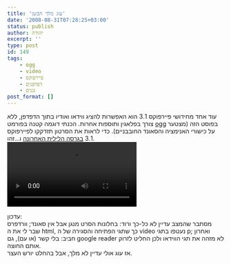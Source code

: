 ```yaml
---
title: 'עוג מלך הבשן'
date: '2008-08-31T07:28:25+03:00'
status: publish
author: יהודה
excerpt: ''
type: post
id: 149
tags:
    - ogg
    - video
    - פיירפוקס
    - דפדפנים
    - נגנים
post_format: []
---
```

עוד אחד מחידושי פיירפוקס 3.1 הוא האפשרות להציג ווידאו ואודיו בתוך הדפדפן, ללא צורך בפלאגין ותוספות אחרות. הכנתי דוגמה קטנה בפורמט [ogg](http://www.theora.org/) בפוסט הזה (מצטער על כישורי האנימציה והסאונד החובבניים). כדי לראות את הסרטון תזדקקו לפיירפוקס 3.1 [בגרסה הלילית האחרונה](http://ftp.mozilla.org/pub/mozilla.org/firefox/nightly/latest-trunk/) ו…זהו.  
<video controls="true" src="/img/2008/08/saltandpepper.ogg"></video>

עדכון:  
מסתבר שהמצב עדיין לא כל-כך ורוד: בחלונות הסרט מנגן אבל אין סאונד; וורדפרס שבר לי את ה html, כך שתגי הפתיחה והסגירה של ה video נעטפו בתגי p; ואחרון חביב: בלי קשר (או עם), גם google reader לא מזהה את תגי הווידאו ולכן החליט לזרוק אותם החוצה.  
אז עוג אולי עדיין לא מלך, אבל בהחלט יורש העצר.
